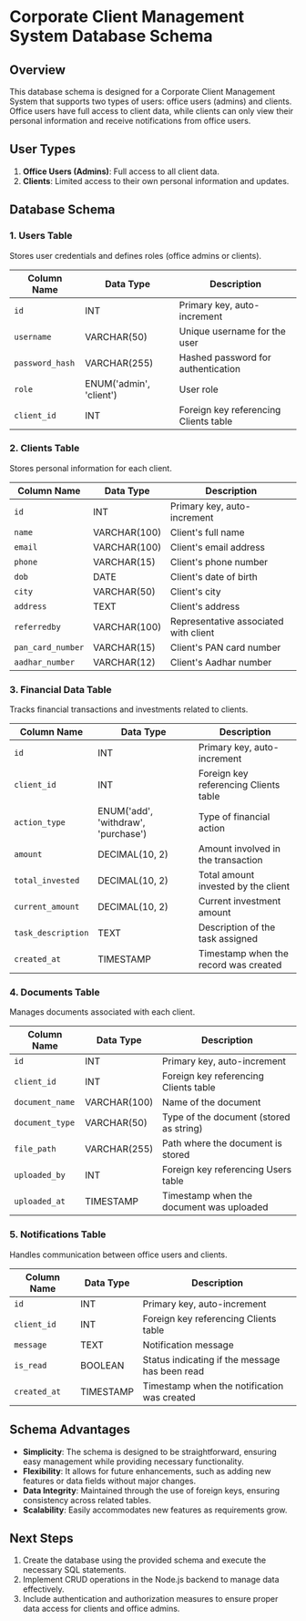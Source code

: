 # Corporate Client Management System Database Schema

## Overview

This database schema is designed for a Corporate Client Management System that supports two types of users: office users (admins) and clients. Office users have full access to client data, while clients can only view their personal information and receive notifications from office users.

## User Types

1. **Office Users (Admins)**: Full access to all client data.
2. **Clients**: Limited access to their own personal information and updates.

## Database Schema

### 1. Users Table
Stores user credentials and defines roles (office admins or clients).

| Column Name      | Data Type      | Description                          |
|------------------|----------------|--------------------------------------|
| `id`             | INT            | Primary key, auto-increment          |
| `username`       | VARCHAR(50)    | Unique username for the user         |
| `password_hash`  | VARCHAR(255)   | Hashed password for authentication    |
| `role`           | ENUM('admin', 'client') | User role                          |
| `client_id`      | INT            | Foreign key referencing Clients table |

### 2. Clients Table
Stores personal information for each client.

| Column Name       | Data Type      | Description                          |
|-------------------|----------------|--------------------------------------|
| `id`              | INT            | Primary key, auto-increment          |
| `name`            | VARCHAR(100)   | Client's full name                   |
| `email`           | VARCHAR(100)   | Client's email address               |
| `phone`           | VARCHAR(15)    | Client's phone number                |
| `dob`             | DATE           | Client's date of birth               |
| `city`            | VARCHAR(50)    | Client's city                        |
| `address`         | TEXT           | Client's address                     |
| `referredby`       | VARCHAR(100)   | Representative associated with client|
| `pan_card_number` | VARCHAR(15)    | Client's PAN card number             |
| `aadhar_number`   | VARCHAR(12)    | Client's Aadhar number               |

### 3. Financial Data Table
Tracks financial transactions and investments related to clients.

| Column Name           | Data Type      | Description                               |
|-----------------------|----------------|-------------------------------------------|
| `id`                  | INT            | Primary key, auto-increment               |
| `client_id`           | INT            | Foreign key referencing Clients table      |
| `action_type`         | ENUM('add', 'withdraw', 'purchase') | Type of financial action |
| `amount`              | DECIMAL(10, 2) | Amount involved in the transaction        |
| `total_invested`      | DECIMAL(10, 2) | Total amount invested by the client       |
| `current_amount`      | DECIMAL(10, 2) | Current investment amount                 |
| `task_description`    | TEXT           | Description of the task assigned          |
| `created_at`          | TIMESTAMP      | Timestamp when the record was created     |

### 4. Documents Table
Manages documents associated with each client.

| Column Name       | Data Type      | Description                          |
|-------------------|----------------|--------------------------------------|
| `id`              | INT            | Primary key, auto-increment          |
| `client_id`       | INT            | Foreign key referencing Clients table |
| `document_name`   | VARCHAR(100)   | Name of the document                 |
| `document_type`   | VARCHAR(50)    | Type of the document (stored as string) |
| `file_path`       | VARCHAR(255)   | Path where the document is stored    |
| `uploaded_by`     | INT            | Foreign key referencing Users table   |
| `uploaded_at`     | TIMESTAMP      | Timestamp when the document was uploaded |

### 5. Notifications Table
Handles communication between office users and clients.

| Column Name      | Data Type      | Description                          |
|------------------|----------------|--------------------------------------|
| `id`             | INT            | Primary key, auto-increment          |
| `client_id`      | INT            | Foreign key referencing Clients table |
| `message`        | TEXT           | Notification message                  |
| `is_read`        | BOOLEAN        | Status indicating if the message has been read |
| `created_at`     | TIMESTAMP      | Timestamp when the notification was created |

## Schema Advantages

- **Simplicity**: The schema is designed to be straightforward, ensuring easy management while providing necessary functionality.
- **Flexibility**: It allows for future enhancements, such as adding new features or data fields without major changes.
- **Data Integrity**: Maintained through the use of foreign keys, ensuring consistency across related tables.
- **Scalability**: Easily accommodates new features as requirements grow.

## Next Steps

1. Create the database using the provided schema and execute the necessary SQL statements.
2. Implement CRUD operations in the Node.js backend to manage data effectively.
3. Include authentication and authorization measures to ensure proper data access for clients and office admins.

